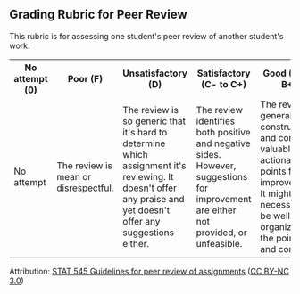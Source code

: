 ## Grading Rubric for Peer Review ##

This rubric is for assessing one student's peer review of another student's work.

<table>
  <tr>
    <th>No attempt (0)</th>
    <th>Poor (F)</th>
    <th>Unsatisfactory (D)</th>
    <th>Satisfactory (C- to C+)</th>
    <th>Good (B- to B+)</th>  
    <th>Excellent (A- to A+)</th>
  </tr>
  <tr>
	<td>No attempt</td>
	<td>The review is mean or disrespectful.</td>
	<td>The review is so generic that it's hard to determine which assignment it's reviewing. It doesn't offer any praise and yet doesn't offer any suggestions either.</td>
	<td>The review identifies both positive and negative sides. However, suggestions for improvement are either not provided, or unfeasible.</td>
	<td>The review is generally constructive and contains valuable and actionable points for improvement. It might not necessarily be well organized, to the point, and concise.</td>
	<td>The review contains thoughtful, constructive and considerate comments. It is specific, actionable, and concise.</td>
  </tr>
</table>

Attribution: [STAT 545 Guidelines for peer review of assignments](http://stat545.com/peer-review02_peer-evaluation-guidelines.html) ([CC BY-NC 3.0](https://creativecommons.org/licenses/by-nc/3.0/))
